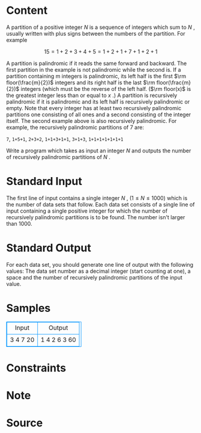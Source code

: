 
# Content

A partition of a positive integer $N$ is a sequence of integers which sum to $N$ , usually written with plus signs between the numbers of the partition. For example

$$15 = 1+2+3+4+5 = 1+2+1+7+1+2+1$$

A partition is palindromic if it reads the same forward and backward. The first partition in the example is not palindromic while the second is. If a partition containing m integers is palindromic, its left half is the first $\rm floor(\frac{m}{2})$ integers and its right half is the last $\rm floor(\frac{m}{2})$ integers (which must be the reverse of the left half. ($\rm floor(x)$ is the greatest integer less than or equal to $x$ .) A partition is recursively palindromic if it is palindromic and its left half is recursively palindromic or empty. Note that every integer has at least two recursively palindromic partitions one consisting of all ones and a second consisting of the integer itself. The second example above is also recursively palindromic. For example, the recursively palindromic partitions of $7$ are:

`7`, `1+5+1`, `2+3+2`, `1+1+3+1+1`, `3+1+3`, `1+1+1+1+1+1+1`

Write a program which takes as input an integer $N$ and outputs the number of recursively palindromic partitions of $N$ .

# Standard Input

The first line of input contains a single integer $N$ , ($1\leq N\leq 1000$) which is the number of data sets that follow. Each data set consists of a single line of input containing a single positive integer for which the number of recursively palindromic partitions is to be found. The number isn't larger than $1000$.

# Standard Output

For each data set, you should generate one line of output with the following values: The data set number as a decimal integer (start counting at one), a space and the number of recursively palindromic partitions of the input value.

# Samples

<style>
        table,table tr th, table tr td { border:1px solid #0094ff; }
        table { width: 200px; min-height: 25px; line-height: 25px; text-align: center; border-collapse: collapse;}   
    </style>
<table>
	<tr>
		<td>Input</td>
		<td>Output</td>
	</tr>
<tr><td>3 
4 
7 
20</td><td>1 4 
2 6 
3 60</td></tr></table>


# Constraints



# Note



# Source


